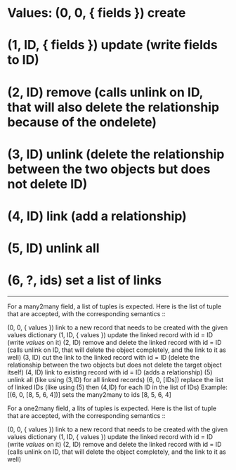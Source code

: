 # Values: (0, 0, { fields }) create

# (1, ID, { fields }) update (write fields to ID)

# (2, ID) remove (calls unlink on ID, that will also delete the relationship because of the ondelete)

# (3, ID) unlink (delete the relationship between the two objects but does not delete ID)

# (4, ID) link (add a relationship)

# (5, ID) unlink all

# (6, ?, ids) set a list of links



----------------------------------------------------------------------------


For a many2many field, a list of tuples is expected. Here is the list of tuple that are accepted, with the corresponding semantics ::

(0, 0, { values }) link to a new record that needs to be created with the given values dictionary 
(1, ID, { values }) update the linked record with id = ID (write *values* on it) 
(2, ID) remove and delete the linked record with id = ID (calls unlink on ID, that will delete the object completely, and the link to it as well) 
(3, ID) cut the link to the linked record with id = ID (delete the relationship between the two objects but does not delete the target object itself) 
(4, ID) link to existing record with id = ID (adds a relationship) 
(5) unlink all (like using (3,ID) for all linked records) 
(6, 0, [IDs]) replace the list of linked IDs (like using (5) then (4,ID) for each ID in the list of IDs)
Example: [(6, 0, [8, 5, 6, 4])] sets the many2many to ids [8, 5, 6, 4]



For a one2many field, a lits of tuples is expected. Here is the list of tuple that are accepted, with the corresponding semantics ::

                

(0, 0, { values }) link to a new record that needs to be created with the given values dictionary 
(1, ID, { values }) update the linked record with id = ID (write *values* on it) 
(2, ID) remove and delete the linked record with id = ID (calls unlink on ID, that will delete the object completely, and the link to it as well)
